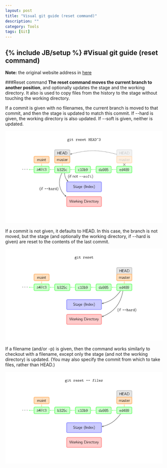 ```yaml
---
layout: post
title: "Visual git guide (reset command)"
description: ""
category: Tools
tags: [Git]
---
```

{% include JB/setup %}
#Visual git guide (reset command)
---

**Note:** the original website address in [here](http://marklodato.github.io/visual-git-guide/index-en.html?no-svg)

###Reset command
**The reset command moves the current branch to another position**, and optionally updates the stage and the working directory. It also is used to copy files from the history to the stage without touching the working directory.   

If a commit is given with no filenames, the current branch is moved to that commit, and then the stage is updated to match this commit. If --hard is given, the working directory is also updated. If --soft is given, neither is updated.   

![reset-commit](/assets/images/reset-commit.png)

If a commit is not given, it defaults to HEAD. In this case, the branch is not moved, but the stage (and optionally the working directory, if --hard is given) are reset to the contents of the last commit.   

![reset](/assets/images/reset.png)

If a filename (and/or -p) is given, then the command works similarly to checkout with a filename, except only the stage (and not the working directory) is updated. (You may also specify the commit from which to take files, rather than HEAD.)

![reset-files](/assets/images/reset-files.png)